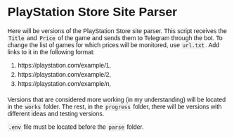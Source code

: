 <!DOCTYPE html>
<html>
<head>
  <meta charset="UTF-8">
  <title>PlayStation Store Site Parser</title>
  <style>
    body {
      font-family: Arial, sans-serif;
      margin: 20px;
    }

    h1 {
      font-size: 24px;
      margin-bottom: 10px;
    }

    p {
      margin-bottom: 10px;
    }

    ol {
      margin-bottom: 20px;
    }

    li {
      margin-bottom: 5px;
    }

    code {
      font-family: Consolas, monospace;
      background-color: #f1f1f1;
      padding: 2px;
    }

    pre {
      font-family: Consolas, monospace;
      background-color: #f1f1f1;
      padding: 10px;
      overflow: auto;
    }
  </style>
</head>
<body>
  <h1>PlayStation Store Site Parser</h1>
  <p>Here will be versions of the PlayStation Store site parser. This script receives the <code>Title</code> and <code>Price</code> of the game and sends them to Telegram through the bot. To change the list of games for which prices will be monitored, use <code>url.txt</code>. Add links to it in the following format:</p>
  <ol>
    <li>https://playstation.com/example/1,</li>
    <li>https://playstation.com/example/2,</li>
    <li>https://playstation.com/example/n,</li>
  </ol>

  <p>Versions that are considered more working (in my understanding) will be located in the <code>works</code> folder. The rest, in the <code>progress</code> folder, there will be versions with different ideas and testing versions.</p>

  <p><code>.env</code> file must be located before the <code>parse</code> folder.</p>
</body>
</html>
